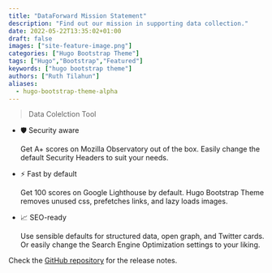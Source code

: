 ```yaml
---
title: "DataForward Mission Statement"
description: "Find out our mission in supporting data collection."
date: 2022-05-22T13:35:02+01:00
draft: false
images: ["site-feature-image.png"]
categories: ["Hugo Bootstrap Theme"]
tags: ["Hugo","Bootstrap","Featured"]
keywords: ["hugo bootstrap theme"]
authors: ["Ruth Tilahun"]
aliases:
  - hugo-bootstrap-theme-alpha
---
```


> Data Colelction Tool

- 🛡️ Security aware

  Get A+ scores on Mozilla Observatory out of the box. Easily change the default Security Headers to suit your needs.

- ⚡ Fast by default

  Get 100 scores on Google Lighthouse by default. Hugo Bootstrap Theme removes unused css, prefetches links, and lazy loads images.

- 📈 SEO-ready

  Use sensible defaults for structured data, open graph, and Twitter cards. Or easily change the Search Engine Optimization settings to your liking.

Check the [GitHub repository](https://github.com/filipecarneiro/hugo-bootstrap-theme) for the release notes.
